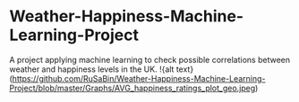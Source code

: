 # Weather-Happiness-Machine-Learning-Project
A project applying machine learning to check possible correlations between weather and happiness levels in the UK. 
!{alt text}(https://github.com/RuSaBin/Weather-Happiness-Machine-Learning-Project/blob/master/Graphs/AVG_happiness_ratings_plot_geo.jpeg)
